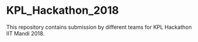 # KPL_Hackathon_2018
This repository contains submission by different teams for KPL Hackathon IIT Mandi 2018.
